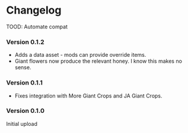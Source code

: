 ﻿Changelog
===============
TOOD:
Automate compat

### Version 0.1.2
* Adds a data asset - mods can provide override items.
* Giant flowers now produce the relevant honey. I know this makes no sense.

### Version 0.1.1
* Fixes integration with More Giant Crops and JA Giant Crops.

### Version 0.1.0

Initial upload